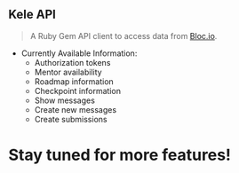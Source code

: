 
## Kele API

> A Ruby Gem API client to access data from [Bloc.io](www.bloc.io).

- Currently Available Information:
    - Authorization tokens
    - Mentor availability
    - Roadmap information
    - Checkpoint information
    - Show messages
    - Create new messages
    - Create submissions



# Stay tuned for more features! 

